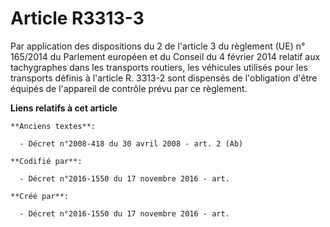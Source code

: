 # Article R3313-3

Par application des dispositions du 2 de l'article 3 du règlement (UE) n° 165/2014 du Parlement européen et du Conseil du 4
février 2014 relatif aux tachygraphes dans les transports routiers, les véhicules utilisés pour les transports définis à
l'article R. 3313-2 sont dispensés de l'obligation d'être équipés de l'appareil de contrôle prévu par ce règlement.

**Liens relatifs à cet article**

	**Anciens textes**:

	  - Décret n°2008-418 du 30 avril 2008 - art. 2 (Ab)

	**Codifié par**:

	  - Décret n°2016-1550 du 17 novembre 2016 - art.

	**Créé par**:

	  - Décret n°2016-1550 du 17 novembre 2016 - art.

